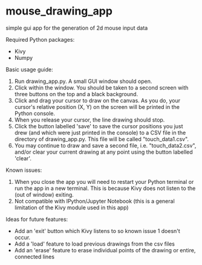 # mouse_drawing_app
simple gui app for the generation of 2d mouse input data

Required Python packages:
- Kivy
- Numpy

Basic usage guide:
1. Run drawing_app.py. A small GUI window should open.
2. Click within the window. You should be taken to a second screen with three buttons on the top and a black background.
3. Click and drag your cursor to draw on the canvas. As you do, your cursor's relative position (X, Y) on the screen will be printed in the Python console.
4. When you release your cursor, the line drawing should stop.
5. Click the button labelled 'save' to save the cursor positions you just drew (and which were just printed in the console) to a CSV file in the directory of drawing_app.py. This file will be called "touch_data1.csv".
6. You may continue to draw and save a second file, i.e. "touch_data2.csv", and/or clear your current drawing at any point using the button labelled 'clear'.

Known issues:
1. When you close the app you will need to restart your Python terminal or run the app in a new terminal. This is because Kivy does not listen to the (out of window) exiting.
2. Not compatible with IPython/Jupyter Notebook (this is a general limitation of the Kivy module used in this app)

Ideas for future features:
- Add an 'exit' button which Kivy listens to so known issue 1 doesn't occur.
- Add a 'load' feature to load previous drawings from the csv files
- Add an 'erase' feature to erase individual points of the drawing or entire, connected lines
